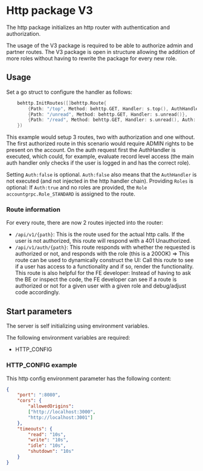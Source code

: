 # Http package V3

The http package initializes an http router with authentication and authorization.

The usage of the V3 package is required to be able to authorize admin and partner routes.
The V3 package is open in structure allowing the addition of more roles without having to rewrite the package for every new role.

## Usage

Set a go struct to configure the handler as follows:

```go
	behttp.InitRoutes([]behttp.Route{
		{Path: "/top", Method: behttp.GET, Handler: s.top(), AuthHandler: s.topAuth(), Auth: true, Roles: []accountgrpc.Role{accountgrpc.Role_ADMIN}},
		{Path: "/unread", Method: behttp.GET, Handler: s.unread()},
		{Path: "/read", Method: behttp.GET, Handler: s.unread(), Auth: true, AuthHandler: s.readAuth()},
	})
```

This example would setup 3 routes, two with authorization and one without. The first authorized route in this scenario would require ADMIN rights to be present on the account.
On the auth request first the AuthHandler is executed, which could, for example, evaluate record level access (the main auth handler only checks if the user is logged in and has the correct role).

Setting `Auth:false` is optional. `Auth:false` also means that the `AuthHandler` is not executed (and not injected in the http handler chain).
Providing `Roles` is optional: If `Auth:true` and no roles are provided, the `Role` `accountgrpc.Role_STANDARD` is assigned to the route.

### Route information

For every route, there are now 2 routes injected into the router:

- `/api/v1/{path}`: This is the route used for the actual http calls. If the user is not authorized, this route will respond with a 401 Unauthorized.
- `/api/v1/auth/{path}`: This route responds with whether the requested is authorized or not, and responds with the role (this is a 200OK) => This route can be used to dynamically construct the UI: Call this route to see if a user has access to a functionality and if so, render the functionality. This route is also helpful for the FE developer: Instead of having to ask the BE or inspect the code, the FE developer can see if a route is authorized or not for a given user with a given role and debug/adjust code accordingly.

## Start parameters

The server is self initializing using environment variables.

The following environment variables are required:

- HTTP_CONFIG

### HTTP_CONFIG example

This http config environment parameter has the following content:

```json
{
    "port": ":8080",
    "cors": {
        "allowedOrigins":
        ["http://localhost:3000",
        "http://localhost:3001"]
    },
    "timeouts": {
        "read": "10s",
        "write": "10s",
        "idle": "10s",
        "shutdown": "10s"
    }
}
```
